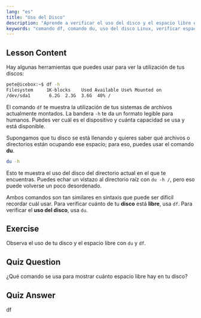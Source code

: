 ```yaml
---
lang: "es"
title: "Uso del Disco"
description: "Aprende a verificar el uso del disco y el espacio libre en Linux usando los comandos df y du. Comprende sus diferencias y cuándo usar cada uno. Tutorial de gestión de discos en Linux."
keywords: "comando df, comando du, uso del disco Linux, verificar espacio libre, tutorial Linux, Linux para principiantes, gestión de discos, guía Linux"
---
```


## Lesson Content

Hay algunas herramientas que puedes usar para ver la utilización de tus discos:

```bash
pete@icebox:~$ df -h
Filesystem     1K-blocks    Used Available Use% Mounted on
/dev/sda1       6.2G  2.3G  3.6G  40% /
```

El comando `df` te muestra la utilización de tus sistemas de archivos actualmente montados. La bandera `-h` te da un formato legible para humanos. Puedes ver cuál es el dispositivo y cuánta capacidad se usa y está disponible.

Supongamos que tu disco se está llenando y quieres saber qué archivos o directorios están ocupando ese espacio; para eso, puedes usar el comando **du**.

```bash
du -h
```

Esto te muestra el uso del disco del directorio actual en el que te encuentras. Puedes echar un vistazo al directorio raíz con `du -h /`, pero eso puede volverse un poco desordenado.

Ambos comandos son tan similares en sintaxis que puede ser difícil recordar cuál usar. Para verificar cuánto de tu **disco** está **libre**, usa `df`. Para verificar el **uso del disco**, usa `du`.

## Exercise

Observa el uso de tu disco y el espacio libre con `du` y `df`.

## Quiz Question

¿Qué comando se usa para mostrar cuánto espacio libre hay en tu disco?

## Quiz Answer

df
